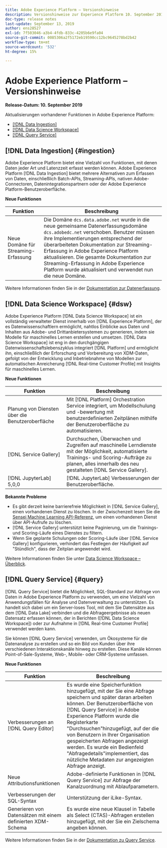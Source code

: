 ```yaml
---
title: Adobe Experience Platform – Versionshinweise
description: Versionshinweise zur Experience Platform 10. September 2019
doc-type: release notes
last-update: September 13, 2019
author: ens28527
exl-id: 7f503046-a3b4-4fdb-833c-4205b6e9fa04
source-git-commit: 0085306a2f5172eb19590cc12bc9645278bd2b42
workflow-type: tm+mt
source-wordcount: '532'
ht-degree: 15%

---
```


# Adobe Experience Platform – Versionshinweise

**Release-Datum: 10. September 2019**

Aktualisierungen vorhandener Funktionen in Adobe Experience Platform:

* [[!DNL Data Ingestion]](#ingestion)
* [[!DNL Data Science Workspace]](#dsw)
* [[!DNL Query Service]](#query)

## [!DNL Data Ingestion] {#ingestion}

Adobe Experience Platform bietet eine Vielzahl von Funktionen, mit denen Daten jeder Art und Latenzzeit erfasst werden können. Adobe Experience Platform [!DNL Data Ingestion] bietet mehrere Alternativen zum Erfassen von Daten, einschließlich Batch-APIs, Streaming-APIs, nativen Adobe-Connectoren, Datenintegrationspartnern oder der Adobe Experience Platform-Benutzeroberfläche.

**Neue Funktionen**

| Funktion | Beschreibung |
| ----------- | ---------- |
| Neue Domäne für Streaming-Erfassung | Die Domäne `dcs.data.adobe.net` wurde in die neue gemeinsame Datenerfassungsdomäne `dcs.adobedc.net` verschoben. Benutzer müssen ihre Implementierungen entsprechend der überarbeiteten Dokumentation zur Streaming-Erfassung in Adobe Experience Platform aktualisieren. Die gesamte Dokumentation zur Streaming-Erfassung in Adobe Experience Platform wurde aktualisiert und verwendet nun die neue Domäne. |

Weitere Informationen finden Sie in der [Dokumentation zur Datenerfassung](../../ingestion/home.md).

## [!DNL Data Science Workspace] {#dsw}

Adobe Experience Platform [!DNL Data Science Workspace] ist ein vollständig verwalteter Dienst innerhalb von [!DNL Experience Platform], der es Datenwissenschaftlern ermöglicht, nahtlos Einblicke aus Daten und Inhalten aus Adobe- und Drittanbietersystemen zu generieren, indem sie Modelle für maschinelles Lernen erstellen und umsetzen. [!DNL Data Science Workspace] ist eng in den durchgängigen Datenwissenschaftslebenszyklus integriert  [!DNL Platform] und ermöglicht ihn, einschließlich der Erforschung und Vorbereitung von XDM-Daten, gefolgt von der Entwicklung und Inbetriebnahme von Modellen zur automatischen Anreicherung  [!DNL Real-time Customer Profile] mit Insights für maschinelles Lernen.

**Neue Funktionen**

| Funktion | Beschreibung |
| -----------| ---------- |
| Planung von Diensten über die Benutzeroberfläche | Mit [!DNL Platform] Orchestration Service integriert, um Modellschulung und -bewertung mit benutzerdefinierten Zeitplänen mithilfe der Benutzeroberfläche zu automatisieren. |
| [!DNL Service Gallery] | Durchsuchen, Überwachen und Zugreifen auf maschinelle Lerndienste mit der Möglichkeit, automatisierte Trainings- und Scoring-Aufträge zu planen, alles innerhalb des neu gestalteten [!DNL Service Gallery]. |
| [!DNL JupyterLab] 5,0,0 | [!DNL JupyterLab] Verbesserungen der Benutzeroberfläche. |

**Bekannte Probleme**

* Es gibt derzeit keine barrierefreie Möglichkeit in [!DNL Service Gallery], einen vorhandenen Dienst zu löschen. In der Zwischenzeit lesen Sie die [Sensei Machine Learning API-Referenz](https://www.adobe.io/apis/experienceplatform/home/api-reference.html#!acpdr/swagger-specs/sensei-ml-api.yaml), um einen vorhandenen Dienst über API-Aufrufe zu löschen.
* [!DNL Service Gallery] unterstützt keine Paginierung, um die Trainings- und Scoring-Läufe eines Dienstes zu filtern.
* Wenn Sie geplante Schulungen oder Scoring-Läufe über [!DNL Service Gallery] konfigurieren, verhindert das Festlegen der Häufigkeit auf &quot;Stündlich&quot;, dass der Zeitplan angewendet wird.

Weitere Informationen finden Sie unter [Data Science Workspace – Überblick](../../data-science-workspace/home.md).

## [!DNL Query Service] {#query}

[!DNL Query Service] bietet die Möglichkeit, SQL-Standard zur Abfrage von Daten in Adobe Experience Platform zu verwenden, um eine Vielzahl von Anwendungsfällen für Analyse und Datenverwaltung zu unterstützen. Es handelt sich dabei um ein Server-loses Tool, mit dem Sie Datensätze aus dem [!DNL Data Lake] verbinden und die Abfrageergebnisse als neuen Datensatz erfassen können, der in Berichten ([!DNL Data Science Workspace]) oder zur Aufnahme in [!DNL Real-time Customer Profile] verwendet werden kann.

Sie können [!DNL Query Service] verwenden, um Ökosysteme für die Datenanalyse zu erstellen und so ein Bild von Kunden über ihre verschiedenen Interaktionskanäle hinweg zu erstellen. Diese Kanäle können Point-of-Sale-Systeme, Web-, Mobile- oder CRM-Systeme umfassen.

**Neue Funktionen**

| Funktion | Beschreibung |
| -----------| ---------- |
| Verbesserungen an [!DNL Query Editor] | Es wurde eine Speicherfunktion hinzugefügt, mit der Sie eine Abfrage speichern und später daran arbeiten können. Der Benutzeroberfläche von [!DNL Query Service] in Adobe Experience Platform wurde die Registerkarte &quot;Durchsuchen&quot;hinzugefügt, auf der die von Benutzern in Ihrer Organisation gespeicherten Abfragen angezeigt werden. Es wurde ein Bedienfeld &quot;Abfragedetails&quot;implementiert, das nützliche Metadaten zur angezeigten Abfrage anzeigt. |
| Neue Attributionsfunktionen | Adobe-definierte Funktionen in [!DNL Query Service] zur Abfrage der Kanalzuordnung mit Ablaufparametern. |
| Verbesserungen der SQL-Syntax | Unterstützung der iLike-Syntax. |
| Generieren von Datensätzen mit einem definierten XDM-Schema | Es wurde eine neue Klausel in Tabelle als Select (CTAS)-Abfragen erstellen hinzugefügt, mit der Sie ein Zielschema angeben können. |

Weitere Informationen finden Sie in der [Dokumentation zu Query Service](../../query-service/home.md).
